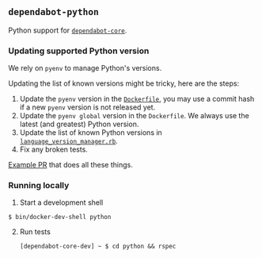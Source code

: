 ## `dependabot-python`

Python support for [`dependabot-core`][core-repo].

### Updating supported Python version

We rely on `pyenv` to manage Python's versions.

Updating the list of known versions might be tricky, here are the steps:

1. Update the `pyenv` version in the [`Dockerfile`](https://github.com/dependabot/dependabot-core/blob/main/python/Dockerfile), you may use a commit hash if a new `pyenv` version is not released yet.
2. Update the `pyenv global` version in the `Dockerfile`. We always use the latest (and greatest) Python version.
3. Update the list of known Python versions in [`language_version_manager.rb`](https://github.com/dependabot/dependabot-core/blob/main/python/lib/dependabot/python/language_version_manager.rb).
4. Fix any broken tests.

[Example PR](https://github.com/dependabot/dependabot-core/pull/13321) that does all these things.

### Running locally

1. Start a development shell

  ```shell
  $ bin/docker-dev-shell python
  ```

2. Run tests

   ```shell
   [dependabot-core-dev] ~ $ cd python && rspec
   ```

[core-repo]: https://github.com/dependabot/dependabot-core
